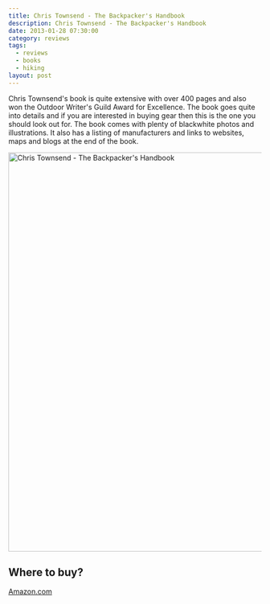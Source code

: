 ```yaml
---
title: Chris Townsend - The Backpacker's Handbook
description: Chris Townsend - The Backpacker's Handbook
date: 2013-01-28 07:30:00
category: reviews
tags: 
  - reviews
  - books 
  - hiking
layout: post
---
```

Chris Townsend's book is quite extensive with over 400 pages and also won the Outdoor Writer's Guild Award for Excellence. The book goes quite into details and if you are interested in buying gear then this is the one you should look out for. The book comes with plenty of blackwhite photos and illustrations. It also has a listing of manufacturers and links to websites, maps and blogs at the end of the book.

<a href="https://www.flickr.com/photos/90204224@N07/8419915570" title="Chris Townsend - The Backpacker's Handbook"><img src="https://farm9.staticflickr.com/8049/8419915570_d52060403a_b.jpg" width="1024" height="795" alt="Chris Townsend - The Backpacker's Handbook"></a>

## Where to buy?
<a href="http://www.amazon.com/gp/product/007175489X/ref=as_li_qf_sp_asin_il_tl?ie=UTF8&camp=1789&creative=9325&creativeASIN=007175489X&linkCode=as2&tag=hikeve-20" target="_blank">Amazon.com</a>
